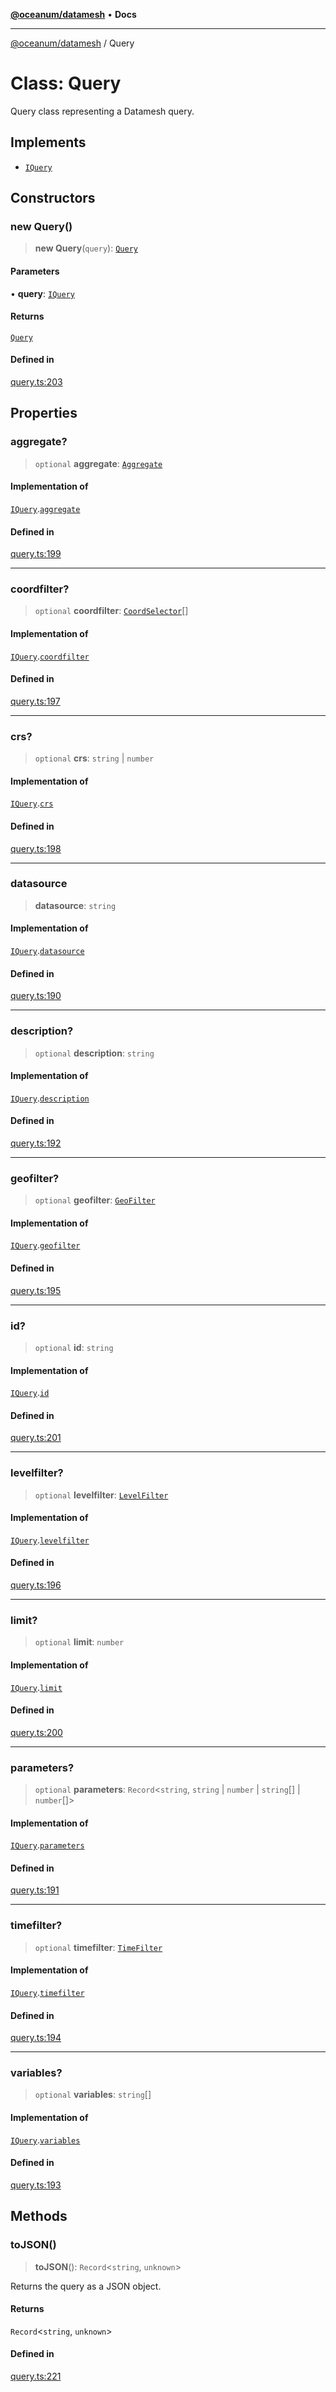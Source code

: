 [**@oceanum/datamesh**](../README.md) • **Docs**

***

[@oceanum/datamesh](../README.md) / Query

# Class: Query

Query class representing a Datamesh query.

## Implements

- [`IQuery`](../interfaces/IQuery.md)

## Constructors

### new Query()

> **new Query**(`query`): [`Query`](Query.md)

#### Parameters

• **query**: [`IQuery`](../interfaces/IQuery.md)

#### Returns

[`Query`](Query.md)

#### Defined in

[query.ts:203](https://github.com/oceanum-io/oceanum-js/blob/16e7839874a87c82d4c481b562840bf7ccac2d83/packages/datamesh/src/lib/query.ts#L203)

## Properties

### aggregate?

> `optional` **aggregate**: [`Aggregate`](../type-aliases/Aggregate.md)

#### Implementation of

[`IQuery`](../interfaces/IQuery.md).[`aggregate`](../interfaces/IQuery.md#aggregate)

#### Defined in

[query.ts:199](https://github.com/oceanum-io/oceanum-js/blob/16e7839874a87c82d4c481b562840bf7ccac2d83/packages/datamesh/src/lib/query.ts#L199)

***

### coordfilter?

> `optional` **coordfilter**: [`CoordSelector`](../type-aliases/CoordSelector.md)[]

#### Implementation of

[`IQuery`](../interfaces/IQuery.md).[`coordfilter`](../interfaces/IQuery.md#coordfilter)

#### Defined in

[query.ts:197](https://github.com/oceanum-io/oceanum-js/blob/16e7839874a87c82d4c481b562840bf7ccac2d83/packages/datamesh/src/lib/query.ts#L197)

***

### crs?

> `optional` **crs**: `string` \| `number`

#### Implementation of

[`IQuery`](../interfaces/IQuery.md).[`crs`](../interfaces/IQuery.md#crs)

#### Defined in

[query.ts:198](https://github.com/oceanum-io/oceanum-js/blob/16e7839874a87c82d4c481b562840bf7ccac2d83/packages/datamesh/src/lib/query.ts#L198)

***

### datasource

> **datasource**: `string`

#### Implementation of

[`IQuery`](../interfaces/IQuery.md).[`datasource`](../interfaces/IQuery.md#datasource)

#### Defined in

[query.ts:190](https://github.com/oceanum-io/oceanum-js/blob/16e7839874a87c82d4c481b562840bf7ccac2d83/packages/datamesh/src/lib/query.ts#L190)

***

### description?

> `optional` **description**: `string`

#### Implementation of

[`IQuery`](../interfaces/IQuery.md).[`description`](../interfaces/IQuery.md#description)

#### Defined in

[query.ts:192](https://github.com/oceanum-io/oceanum-js/blob/16e7839874a87c82d4c481b562840bf7ccac2d83/packages/datamesh/src/lib/query.ts#L192)

***

### geofilter?

> `optional` **geofilter**: [`GeoFilter`](../type-aliases/GeoFilter.md)

#### Implementation of

[`IQuery`](../interfaces/IQuery.md).[`geofilter`](../interfaces/IQuery.md#geofilter)

#### Defined in

[query.ts:195](https://github.com/oceanum-io/oceanum-js/blob/16e7839874a87c82d4c481b562840bf7ccac2d83/packages/datamesh/src/lib/query.ts#L195)

***

### id?

> `optional` **id**: `string`

#### Implementation of

[`IQuery`](../interfaces/IQuery.md).[`id`](../interfaces/IQuery.md#id)

#### Defined in

[query.ts:201](https://github.com/oceanum-io/oceanum-js/blob/16e7839874a87c82d4c481b562840bf7ccac2d83/packages/datamesh/src/lib/query.ts#L201)

***

### levelfilter?

> `optional` **levelfilter**: [`LevelFilter`](../type-aliases/LevelFilter.md)

#### Implementation of

[`IQuery`](../interfaces/IQuery.md).[`levelfilter`](../interfaces/IQuery.md#levelfilter)

#### Defined in

[query.ts:196](https://github.com/oceanum-io/oceanum-js/blob/16e7839874a87c82d4c481b562840bf7ccac2d83/packages/datamesh/src/lib/query.ts#L196)

***

### limit?

> `optional` **limit**: `number`

#### Implementation of

[`IQuery`](../interfaces/IQuery.md).[`limit`](../interfaces/IQuery.md#limit)

#### Defined in

[query.ts:200](https://github.com/oceanum-io/oceanum-js/blob/16e7839874a87c82d4c481b562840bf7ccac2d83/packages/datamesh/src/lib/query.ts#L200)

***

### parameters?

> `optional` **parameters**: `Record`\<`string`, `string` \| `number` \| `string`[] \| `number`[]\>

#### Implementation of

[`IQuery`](../interfaces/IQuery.md).[`parameters`](../interfaces/IQuery.md#parameters)

#### Defined in

[query.ts:191](https://github.com/oceanum-io/oceanum-js/blob/16e7839874a87c82d4c481b562840bf7ccac2d83/packages/datamesh/src/lib/query.ts#L191)

***

### timefilter?

> `optional` **timefilter**: [`TimeFilter`](../type-aliases/TimeFilter.md)

#### Implementation of

[`IQuery`](../interfaces/IQuery.md).[`timefilter`](../interfaces/IQuery.md#timefilter)

#### Defined in

[query.ts:194](https://github.com/oceanum-io/oceanum-js/blob/16e7839874a87c82d4c481b562840bf7ccac2d83/packages/datamesh/src/lib/query.ts#L194)

***

### variables?

> `optional` **variables**: `string`[]

#### Implementation of

[`IQuery`](../interfaces/IQuery.md).[`variables`](../interfaces/IQuery.md#variables)

#### Defined in

[query.ts:193](https://github.com/oceanum-io/oceanum-js/blob/16e7839874a87c82d4c481b562840bf7ccac2d83/packages/datamesh/src/lib/query.ts#L193)

## Methods

### toJSON()

> **toJSON**(): `Record`\<`string`, `unknown`\>

Returns the query as a JSON object.

#### Returns

`Record`\<`string`, `unknown`\>

#### Defined in

[query.ts:221](https://github.com/oceanum-io/oceanum-js/blob/16e7839874a87c82d4c481b562840bf7ccac2d83/packages/datamesh/src/lib/query.ts#L221)

